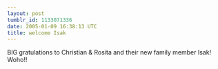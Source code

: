 ```yaml
---
layout: post
tumblr_id: 1133071336
date: 2005-01-09 16:38:13 UTC
title: welcome Isak
---
```


BIG gratulations to Christian &#38; Rosita and their new family member Isak! Woho!!

